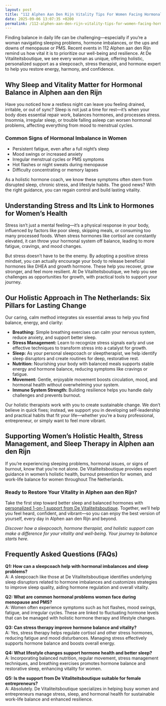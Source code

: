 ```yaml
---
layout: post
title: "112 Alphen Aan Den Rijn Vitality Tips For Women Facing Hormonal Imbalances"
date: 2025-09-06 13:07:35 +0200
permalink: /112-alphen-aan-den-rijn-vitality-tips-for-women-facing-hormonal-imbalances/
---
```

Finding balance in daily life can be challenging—especially if you’re a woman navigating sleeping problems, hormone imbalances, or the ups and downs of menopause or PMS. Recent events in 112 Alphen aan den Rijn remind us how vital it is to prioritize our well-being and resilience. At De Vitaliteitsboutique, we see every woman as unique, offering holistic, personalized support as a sleepcoach, stress therapist, and hormone expert to help you restore energy, harmony, and confidence.

## Why Sleep and Vitality Matter for Hormonal Balance in Alphen aan den Rijn

Have you noticed how a restless night can leave you feeling drained, irritable, or out of sync? Sleep is not just a time for rest—it’s when your body does essential repair work, balances hormones, and processes stress. Insomnia, irregular sleep, or trouble falling asleep can worsen hormonal problems, affecting everything from mood to menstrual cycles.

### Common Signs of Hormonal Imbalance in Women

- Persistent fatigue, even after a full night’s sleep  
- Mood swings or increased anxiety  
- Irregular menstrual cycles or PMS symptoms  
- Hot flashes or night sweats during menopause  
- Difficulty concentrating or memory lapses  

As a holistic hormone coach, we know these symptoms often stem from disrupted sleep, chronic stress, and lifestyle habits. The good news? With the right guidance, you can regain control and build lasting vitality.

## Understanding Stress and Its Link to Hormones for Women’s Health

Stress isn’t just a mental feeling—it’s a physical response in your body, influenced by factors like poor sleep, skipping meals, or consuming too many processed foods. When stress hormones like cortisol are constantly elevated, it can throw your hormonal system off balance, leading to more fatigue, cravings, and mood changes.

But stress doesn’t have to be the enemy. By adopting a positive stress mindset, you can actually encourage your body to release beneficial hormones like DHEA and growth hormone. These help you recover, grow stronger, and feel more resilient. At De Vitaliteitsboutique, we help you see challenges as opportunities for growth, with practical tools to support your journey.

## Our Holistic Approach in The Netherlands: Six Pillars for Lasting Change

Our caring, calm method integrates six essential areas to help you find balance, energy, and clarity:

- **Breathing:** Simple breathing exercises can calm your nervous system, reduce anxiety, and support better sleep.  
- **Stress Management:** Learn to recognize stress signals early and use effective techniques to transform stress into a catalyst for growth.  
- **Sleep:** As your personal sleepcoach or sleeptherapist, we help identify sleep disruptors and create routines for deep, restorative rest.  
- **Nutrition:** Nourishing your body with balanced meals supports stable energy and hormone balance, reducing symptoms like cravings or fatigue.  
- **Movement:** Gentle, enjoyable movement boosts circulation, mood, and hormonal health without overwhelming your system.  
- **Immune System Strength:** Building resilience helps you handle daily challenges and prevents burnout.  

Our holistic therapists work with you to create sustainable change. We don’t believe in quick fixes; instead, we support you in developing self-leadership and practical habits that fit your life—whether you’re a busy professional, entrepreneur, or simply want to feel more vibrant.

## Supporting Women’s Holistic Health, Stress Management, and Sleep Therapy in Alphen aan den Rijn

If you’re experiencing sleeping problems, hormonal issues, or signs of burnout, know that you’re not alone. De Vitaliteitsboutique provides expert guidance in women’s holistic health, burnout prevention for women, and work-life balance for women throughout The Netherlands.

### Ready to Restore Your Vitality in Alphen aan den Rijn?

Take the first step toward better sleep and balanced hormones with [personalized 1-on-1 support from De Vitaliteitsboutique](https://devitaliteitsboutique.nl/slaapproblemen-1-op-1-begeleiding/). Together, we’ll help you feel heard, confident, and vibrant—so you can enjoy the best version of yourself, every day in Alphen aan den Rijn and beyond.

*Discover how a sleepcoach, hormone therapist, and holistic support can make a difference for your vitality and well-being. Your journey to balance starts here.*

## Frequently Asked Questions (FAQs)

**Q1: How can a sleepcoach help with hormonal imbalances and sleep problems?**  
A: A sleepcoach like those at De Vitaliteitsboutique identifies underlying sleep disruptors related to hormone imbalances and customizes strategies to improve sleep quality, aiding hormone regulation and overall vitality.

**Q2: What are common hormonal problems women face during menopause and PMS?**  
A: Women often experience symptoms such as hot flashes, mood swings, fatigue, and irregular cycles. These are linked to fluctuating hormone levels that can be managed with holistic hormone therapy and lifestyle changes.

**Q3: Can stress therapy improve hormone balance and vitality?**  
A: Yes, stress therapy helps regulate cortisol and other stress hormones, reducing fatigue and mood disturbances. Managing stress effectively supports hormone balance and boosts overall energy.

**Q4: What lifestyle changes support hormone health and better sleep?**  
A: Incorporating balanced nutrition, regular movement, stress management techniques, and breathing exercises promotes hormone balance and restorative sleep, enhancing vitality for women.

**Q5: Is the support from De Vitaliteitsboutique suitable for female entrepreneurs?**  
A: Absolutely. De Vitaliteitsboutique specializes in helping busy women and entrepreneurs manage stress, sleep, and hormonal health for sustainable work-life balance and enhanced resilience.

<script type="application/ld+json">
{
  "@context": "https://schema.org",
  "@type": "BlogPosting",
  "headline": "112 Alphen Aan Den Rijn Vitality Tips For Women Facing Hormonal Imbalances",
  "description": "Holistic vitality tips from De Vitaliteitsboutique to support women in Alphen aan den Rijn facing sleeping problems, hormone imbalances, menopause, and PMS with expert guidance in sleep, stress, and hormone therapy.",
  "author": {
    "@type": "Person",
    "name": "De Vitaliteitsboutique",
    "description": "At De Vitaliteitsboutique, we empower women to enhance their vitality through personalized, practical guidance in six key areas: breathing, stress management, sleep, nutrition, movement, and immune system strength."
  },
  "publisher": {
    "@type": "Person",
    "name": "De Vitaliteitsboutique"
  },
  "mainEntityOfPage": {
    "@type": "WebPage",
    "@id": "https://devitaliteitsboutique.nl/slaapproblemen-1-op-1-begeleiding/"
  },
  "datePublished": "2024-06-01",
  "dateModified": "2024-06-01",
  "keywords": "Sleepcoach, Sleeptherapist, Hormone therapist, Hormone expert, Stress therapist, stress coach, breathing therapist, Holistic hormone coach, Vitality, Sleeping problems, Hormone problems, Menopause, PMS, Hormone balance, Sleep and hormones, Holistic therapist, insomnia, Women's holistic health, Burnout prevention for women, Work-life balance for women, Alphen aan den Rijn, The Netherlands"
}
</script>

<script type="application/ld+json">
{
  "@context": "https://schema.org",
  "@type": "FAQPage",
  "mainEntity": [
    {
      "@type": "Question",
      "name": "How can a sleepcoach help with hormonal imbalances and sleep problems?",
      "acceptedAnswer": {
        "@type": "Answer",
        "text": "A sleepcoach like those at De Vitaliteitsboutique identifies underlying sleep disruptors related to hormone imbalances and customizes strategies to improve sleep quality, aiding hormone regulation and overall vitality."
      }
    },
    {
      "@type": "Question",
      "name": "What are common hormonal problems women face during menopause and PMS?",
      "acceptedAnswer": {
        "@type": "Answer",
        "text": "Women often experience symptoms such as hot flashes, mood swings, fatigue, and irregular cycles. These are linked to fluctuating hormone levels that can be managed with holistic hormone therapy and lifestyle changes."
      }
    },
    {
      "@type": "Question",
      "name": "Can stress therapy improve hormone balance and vitality?",
      "acceptedAnswer": {
        "@type": "Answer",
        "text": "Yes, stress therapy helps regulate cortisol and other stress hormones, reducing fatigue and mood disturbances. Managing stress effectively supports hormone balance and boosts overall energy."
      }
    },
    {
      "@type": "Question",
      "name": "What lifestyle changes support hormone health and better sleep?",
      "acceptedAnswer": {
        "@type": "Answer",
        "text": "Incorporating balanced nutrition, regular movement, stress management techniques, and breathing exercises promotes hormone balance and restorative sleep, enhancing vitality for women."
      }
    },
    {
      "@type": "Question",
      "name": "Is the support from De Vitaliteitsboutique suitable for female entrepreneurs?",
      "acceptedAnswer": {
        "@type": "Answer",
        "text": "Absolutely. De Vitaliteitsboutique specializes in helping busy women and entrepreneurs manage stress, sleep, and hormonal health for sustainable work-life balance and enhanced resilience."
      }
    }
  ]
}
</script>